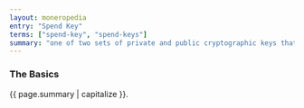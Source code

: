 ```yaml
---
layout: moneropedia
entry: "Spend Key"
terms: ["spend-key", "spend-keys"]
summary: "one of two sets of private and public cryptographic keys that each account has, with the private spend key required to spend any funds in the account"
---
```


### The Basics

{{ page.summary | capitalize }}.